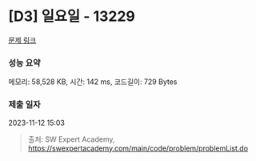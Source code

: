 # [D3] 일요일 - 13229 

[문제 링크](https://swexpertacademy.com/main/code/problem/problemDetail.do?contestProbId=AX0SaDW6L2oDFASs) 

### 성능 요약

메모리: 58,528 KB, 시간: 142 ms, 코드길이: 729 Bytes

### 제출 일자

2023-11-12 15:03



> 출처: SW Expert Academy, https://swexpertacademy.com/main/code/problem/problemList.do